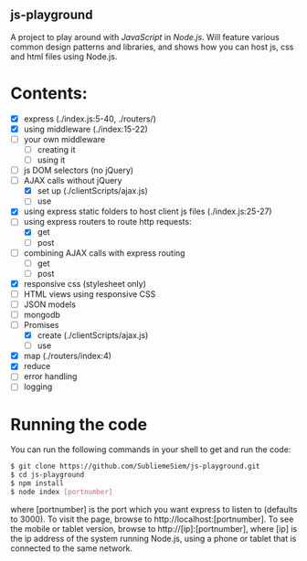 ## js-playground

A project to play around with *JavaScript* in *Node.js*. Will feature various common design patterns and libraries, and shows how you can host js, css and html files using Node.js.

# Contents:
- [x] express (./index.js:5-40, ./routers/)
- [x] using middleware (./index:15-22)
- [ ] your own middleware
  - [ ] creating it
  - [ ] using it
- [ ] js DOM selectors (no jQuery)
- [ ] AJAX calls without jQuery
  - [x] set up (./clientScripts/ajax.js)
  - [ ] use
- [x] using express static folders to host client js files (./index.js:25-27)
- [ ] using express routers to route http requests:
  - [x] get
  - [ ] post
- [ ] combining AJAX calls with express routing
  - [ ] get
  - [ ] post
- [x] responsive css (stylesheet only)
- [ ] HTML views using responsive CSS
- [ ] JSON models
- [ ] mongodb
- [ ] Promises
  - [x] create (./clientScripts/ajax.js)
  - [ ] use
- [x] map (./routers/index:4)
- [x] reduce
- [ ] error handling
- [ ] logging

# Running the code

You can run the following commands in your shell to get and run the code:
```bash
$ git clone https://github.com/SubliemeSiem/js-playground.git
$ cd js-playground
$ npm install
$ node index [portnumber]
```
where [portnumber] is the port which you want express to listen to (defaults to 3000). To visit the page, browse to http://localhost:[portnumber]. 
To see the mobile or tablet version, browse to http://[ip]:[portnumber],
where [ip] is the ip address of the system running Node.js, using a phone or tablet that is connected to the same network.